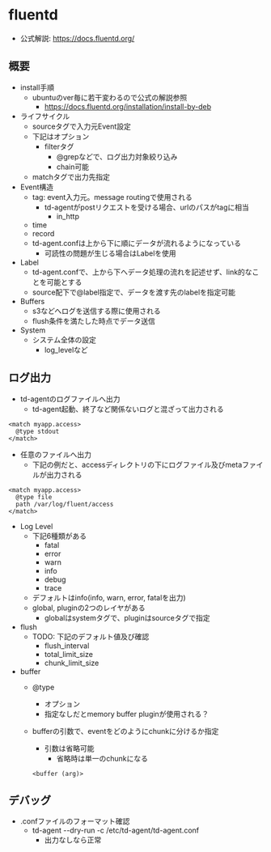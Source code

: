 # fluentd

* 公式解説: https://docs.fluentd.org/

## 概要

* install手順
  * ubuntuのver毎に若干変わるので公式の解説参照
    * https://docs.fluentd.org/installation/install-by-deb
* ライフサイクル
  * sourceタグで入力元Event設定
  * 下記はオプション
    * filterタグ
      * @grepなどで、ログ出力対象絞り込み
      * chain可能
  * matchタグで出力先指定
* Event構造
  * tag: event入力元。message routingで使用される
    * td-agentがpostリクエストを受ける場合、urlのパスがtagに相当
      * in_http
  * time
  * record
  * td-agent.confは上から下に順にデータが流れるようになっている
    * 可読性の問題が生じる場合はLabelを使用
* Label
  * td-agent.confで、上から下へデータ処理の流れを記述せず、link的なことを可能とする
  * source配下で@label指定で、データを渡す先のlabelを指定可能
* Buffers
  * s3などへログを送信する際に使用される
  * flush条件を満たした時点でデータ送信
* System
  * システム全体の設定
    * log_levelなど

## ログ出力

* td-agentのログファイルへ出力
  * td-agent起動、終了など関係ないログと混ざって出力される
```
<match myapp.access>
  @type stdout
</match>
```
* 任意のファイルへ出力
  * 下記の例だと、accessディレクトリの下にログファイル及びmetaファイルが出力される
```
<match myapp.access>
  @type file
  path /var/log/fluent/access
</match>
```
* Log Level
  * 下記6種類がある
    * fatal
    * error
    * warn
    * info
    * debug
    * trace
  * デフォルトはinfo(info, warn, error, fatalを出力)
  * global, pluginの2つのレイヤがある
    * globalはsystemタグで、pluginはsourceタグで指定
* flush
  * TODO: 下記のデフォルト値及び確認
    * flush_interval
    * total_limit_size
    * chunk_limit_size
* buffer
  * @type
    * オプション
    * 指定なしだとmemory buffer pluginが使用される？
  * bufferの引数で、eventをどのようにchunkに分けるか指定
    * 引数は省略可能
      * 省略時は単一のchunkになる

    ```
    <buffer (arg)>
    ```

## デバッグ

* .confファイルのフォーマット確認
  * td-agent --dry-run -c /etc/td-agent/td-agent.conf
    * 出力なしなら正常
